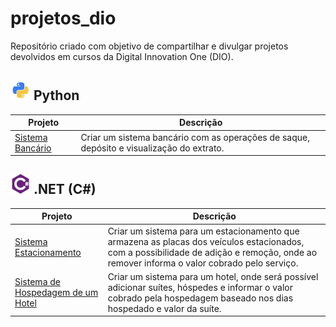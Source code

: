 
# projetos_dio

Repositório criado com objetivo de compartilhar e divulgar projetos devolvidos em cursos da Digital Innovation One (DIO).

## ![python-icon](/icons/python-icon.png) Python

| Projeto | Descrição |
| ------- | ----------|
| [Sistema Bancário](https://github.com/iuryhuebra/projetos_dio/blob/main/python/sistema_bancario.py) | Criar um sistema bancário com as operações de saque, depósito e visualização do extrato.|

## ![csharp-icon](/icons/csharp-icon.png) .NET (C#)

| Projeto | Descrição |
| ------- | ----------|
| [Sistema Estacionamento](https://github.com/iuryhuebra/projetos_dio/tree/main/dotnet/fundamentos-desafio) | Criar um sistema para um estacionamento que armazena as placas dos veículos estacionados, com a possibilidade de adição e remoção, onde ao remover informa o valor cobrado pelo serviço.|
| [Sistema de Hospedagem de um Hotel](https://github.com/iuryhuebra/projetos_dio/blob/main/dotnet/explorando-desafio) | Criar um sistema para um hotel, onde será possível adicionar suítes, hóspedes e informar o valor cobrado pela hospedagem baseado nos dias hospedado e valor da suíte.|
